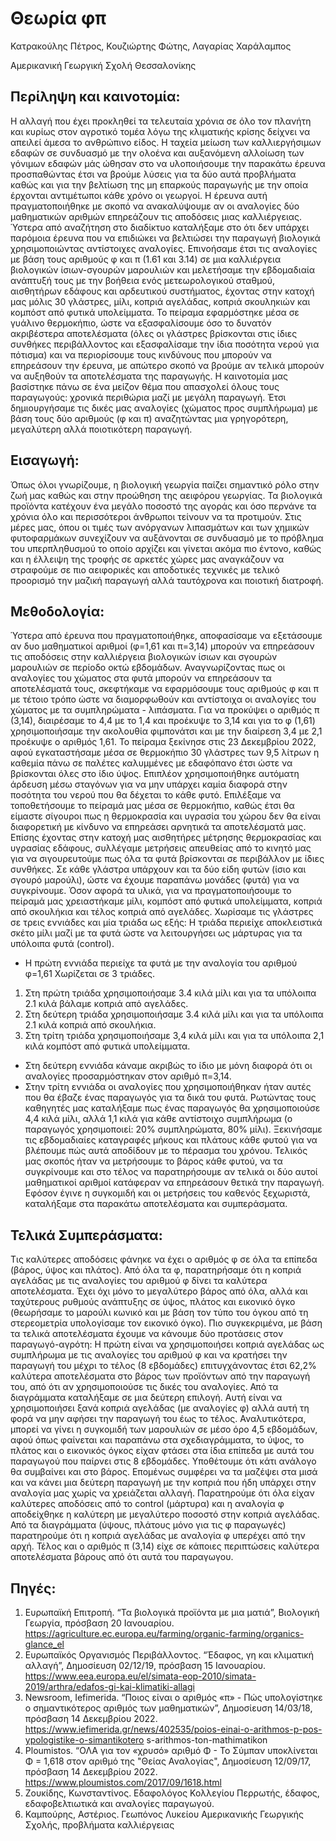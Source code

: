 # Θεωρία φπ
Κατρακούλης Πέτρος, Κουζιώρτης Φώτης, Λαγαρίας Χαράλαμπος

Αμερικανική Γεωργική Σχολή Θεσσαλονίκης

## Περίληψη και καινοτομία:

Η αλλαγή που έχει προκληθεί τα τελευταία χρόνια σε όλο τον πλανήτη και κυρίως στον
αγροτικό τομέα λόγω της κλιματικής κρίσης δείχνει να απειλεί άμεσα το ανθρώπινο είδος. Η
ταχεία μείωση των καλλιεργήσιμων εδαφών σε συνδυασμό με την ολοένα και αυξανόμενη
αλλοίωση των γόνιμων εδαφών μάς ώθησαν στο να υλοποιήσουμε την παρακάτω έρευνα
προσπαθώντας έτσι να βρούμε λύσεις για τα δύο αυτά προβλήματα καθώς και για την
βελτίωση της μη επαρκούς παραγωγής με την οποία έρχονται αντιμέτωποι κάθε χρόνο οι
γεωργοί. Η έρευνα αυτή πραγματοποιήθηκε με σκοπό να ανακαλύψουμε αν οι αναλογίες δύο
μαθηματικών αριθμών επηρεάζουν τις αποδόσεις μιας καλλιέργειας. Ύστερα από αναζήτηση
στο διαδίκτυο καταλήξαμε στο ότι δεν υπάρχει παρόμοια έρευνα που να επιδιώκει να
βελτιώσει την παραγωγή βιολογικά χρησιμοποιώντας αντίστοιχες αναλογίες. Επινοήσαμε έτσι
τις αναλογίες με βάση τους αριθμούς φ και π (1.61 και 3.14) σε μια καλλιέργεια βιολογικών
ίσιων-σγουρών μαρουλιών και μελετήσαμε την εβδομαδιαία ανάπτυξή τους με την βοήθεια
ενός μετεωρολογικού σταθμού, αισθητήρων εδάφους και αρδευτικού συστήματος, έχοντας
στην κατοχή μας μόλις 30 γλάστρες, μίλι, κοπριά αγελάδας, κοπριά σκουληκιών και κομπόστ
από φυτικά υπολείμματα. Το πείραμα εφαρμόστηκε μέσα σε γυάλινο θερμοκήπιο, ώστε να
εξασφαλίσουμε όσο το δυνατόν ακριβέστερα αποτελέσματα (όλες οι γλάστρες βρίσκονται στις
ίδιες συνθήκες περιβάλλοντος και εξασφαλίσαμε την ίδια ποσότητα νερού για πότισμα) και να
περιορίσουμε τους κινδύνους που μπορούν να επηρεάσουν την έρευνα, με απώτερο σκοπό
να βρούμε αν τελικά μπορούν να αυξηθούν τα αποτελέσματα της παραγωγής. Η καινοτομία
μας βασίστηκε πάνω σε ένα μείζον θέμα που απασχολεί όλους τους παραγωγούς: χρονικά
περιθώρια μαζί με μεγάλη παραγωγή. Έτσι δημιουργήσαμε τις δικές μας αναλογίες (χώματος
προς συμπλήρωμα) με βάση τους δύο αριθμούς (φ και π) αναζητώντας μια γρηγορότερη,
μεγαλύτερη αλλά ποιοτικότερη παραγωγή.


## Εισαγωγή:

Όπως όλοι γνωρίζουμε, η βιολογική γεωργία παίζει σημαντικό ρόλο στην ζωή μας καθώς και
στην προώθηση της αειφόρου γεωργίας. Τα βιολογικά προϊόντα κατέχουν ένα μεγάλο
ποσοστό της αγοράς και όσο περνάνε τα χρόνια όλο και περισσότεροι άνθρωποι τείνουν να τα
προτιμούν. Στις μέρες μας, όπου οι τιμές των ανόργανων λιπασμάτων και των χημικών
φυτοφαρμάκων συνεχίζουν να αυξάνονται σε συνδυασμό με το πρόβλημα του
υπερπληθυσμού το οποίο αρχίζει και γίνεται ακόμα πιο έντονο, καθώς και η έλλειψη της
τροφής σε αρκετές χώρες μας αναγκάζουν να στραφούμε σε πιο αειφορικές και αποδοτικές
τεχνικές με τελικό προορισμό την μαζική παραγωγή αλλά ταυτόχρονα και ποιοτική διατροφή.


## Μεθοδολογία:

Ύστερα από έρευνα που πραγματοποιήθηκε, αποφασίσαμε να εξετάσουμε αν δυο
μαθηματικοί αριθμοί (φ=1,61 και π=3,14) μπορούν να επηρεάσουν τις αποδόσεις στην
καλλιέργεια βιολογικών ίσιων και σγουρών μαρουλιών σε περίοδο οκτώ εβδομάδων.
Αναγνωρίζοντας πως οι αναλογίες του χώματος στα φυτά μπορούν να επηρεάσουν τα
αποτελέσματά τους, σκεφτήκαμε να εφαρμόσουμε τους αριθμούς φ και π με τέτοιο τρόπο ώστε
να διαμορφωθούν και αντίστοιχα οι αναλογίες του χώματος με τα συμπληρώματα - λιπάσματα.
Για να προκύψει ο αριθμός π (3,14), διαιρέσαμε το 4,4 με το 1,4 και προέκυψε το 3,14 και για το
φ (1,61) χρησιμοποιήσαμε την ακολουθία φιμπονάτσι και με την διαίρεση 3,4 με 2,1 προέκυψε
ο αριθμός 1,61. Το πείραμα ξεκίνησε στις 23 Δεκεμβρίου 2022, αφού εγκαταστήσαμε μέσα σε
θερμοκήπιο 30 γλάστρες των 9,5 λίτρων η καθεμία πάνω σε παλέτες καλυμμένες με
εδαφόπανο έτσι ώστε να βρίσκονται όλες στο ίδιο ύψος. Επιπλέον χρησιμοποιήθηκε αυτόματη
άρδευση μέσω σταγόνων για να μην υπάρχει καμία διαφορά στην ποσότητα του νερού που θα
δέχεται το κάθε φυτό. Επιλέξαμε να τοποθετήσουμε το πείραμά μας μέσα σε θερμοκήπιο,
καθώς έτσι θα είμαστε σίγουροι πως η θερμοκρασία και υγρασία του χώρου δεν θα είναι
διαφορετική με κίνδυνο να επηρεάσει αρνητικά τα αποτελέσματά μας. Επίσης έχοντας στην
κατοχή μας αισθητήρες μέτρησης θερμοκρασίας και υγρασίας εδάφους, συλλέγαμε μετρήσεις
απευθείας από το κινητό μας για να σιγουρευτούμε πως όλα τα φυτά βρίσκονται σε
περιβάλλον με ίδιες συνθήκες. Σε κάθε γλάστρα υπάρχουν και τα δύο είδη φυτών (ίσιο και
σγουρό μαρούλι), ώστε να έχουμε παραπάνω μονάδες (φυτά) για να συγκρίνουμε. Όσον
αφορά τα υλικά, για να πραγματοποιήσουμε το πείραμά μας χρειαστήκαμε μίλι, κομπόστ από
φυτικά υπολείμματα, κοπριά από σκουλήκια και τέλος κοπριά από αγελάδες. Χωρίσαμε τις
γλάστρες σε τρεις εννιάδες και μία τριάδα ως εξής:
Η τριάδα περιείχε αποκλειστικά σκέτο μίλι μαζί με τα φυτά ώστε να λειτουργήσει ως μάρτυρας
για τα υπόλοιπα φυτά (control).
- Η πρώτη εννιάδα περιείχε τα φυτά με την αναλογία του αριθμού φ=1,61
Χωρίζεται σε 3 τριάδες.
1) Στη πρώτη τριάδα χρησιμοποιήσαμε 3.4 κιλά μίλι και για τα υπόλοιπα 2.1 κιλά βάλαμε
κοπριά από αγελάδες.
2) Στη δεύτερη τριάδα χρησιμοποιήσαμε 3.4 κιλά μίλι και για τα υπόλοιπα 2.1 κιλά κοπριά
από σκουλήκια.
3) Στη τρίτη τριάδα χρησιμοποιήσαμε 3,4 κιλά μίλι και για τα υπόλοιπα 2,1 κιλά κομπόστ
από φυτικά υπολείμματα.
-  Στη δεύτερη εννιάδα κάναμε ακριβώς το ίδιο με μόνη διαφορά ότι οι αναλογίες
προσαρμόστηκαν στον αριθμό π=3,14.
-  Στην τρίτη εννιάδα οι αναλογίες που χρησιμοποιήθηκαν ήταν αυτές που θα έβαζε ένας
παραγωγός για τα δικά του φυτά. Ρωτώντας τους καθηγητές μας καταλήξαμε πως ένας
παραγωγός θα χρησιμοποιούσε 4,4 κιλά μίλι, αλλά 1,1 κιλά για κάθε αντίστοιχο
συμπλήρωμα (ο παραγωγός χρησιμοποιεί: 20% συμπληρώματα, 80% μίλι).
Ξεκινήσαμε τις εβδομαδιαίες καταγραφές μήκους και πλάτους κάθε φυτού για να βλέπουμε
πώς αυτά αποδίδουν με το πέρασμα του χρόνου. Τελικός μας σκοπός ήταν να μετρήσουμε το
βάρος κάθε φυτού, να τα συγκρίνουμε και στο τέλος να παρατηρήσουμε αν τελικά οι δύο αυτοί
μαθηματικοί αριθμοί κατάφεραν να επηρεάσουν θετικά την παραγωγή. Εφόσον έγινε η
συγκομιδή και οι μετρήσεις του καθενός ξεχωριστά, καταλήξαμε στα παρακάτω αποτελέσματα
και συμπεράσματα.


## Τελικά Συμπεράσματα:

Τις καλύτερες αποδόσεις φάνηκε να έχει ο αριθμός φ σε όλα τα επίπεδα (βάρος, ύψος και
πλάτος). Από όλα τα φ, παρατηρήσαμε ότι η κοπριά αγελάδας με τις αναλογίες του αριθμού φ
δίνει τα καλύτερα αποτελέσματα. Έχει όχι μόνο το μεγαλύτερο βάρος από όλα, αλλά και
ταχύτερους ρυθμούς ανάπτυξης σε ύψος, πλάτος και εικονικό όγκο (θεωρήσαμε το μαρούλι
κωνικό και με βάση τον τύπο του όγκου από τη στερεομετρία υπολογίσαμε τον εικονικό όγκο).
Πιο συγκεκριμένα, με βάση τα τελικά αποτελέσματα έχουμε να κάνουμε δύο προτάσεις στον
παραγωγό-αγρότη:
Η πρώτη είναι να χρησιμοποιήσει κοπριά αγελάδας ως συμπλήρωμα με τις αναλογίες του
αριθμού φ και να κρατήσει την παραγωγή του μέχρι το τέλος (8 εβδομάδες) επιτυγχάνοντας
έτσι 62,2% καλύτερα αποτελέσματα στο βάρος των προϊόντων από την παραγωγή του, από ότι
αν χρησιμοποιούσε τις δικές του αναλογίες.
Από τα διαγράμματα καταλήξαμε σε μια δεύτερη επιλογή. Αυτή είναι να χρησιμοποιήσει ξανά
κοπριά αγελάδας (με αναλογίες φ) αλλά αυτή τη φορά να μην αφήσει την παραγωγή του έως
το τέλος. Αναλυτικότερα, μπορεί να γίνει η συγκομιδή των μαρουλιών σε μέσο όρο 4,5
εβδομάδων, αφού όπως φαίνεται και παραπάνω στα σχεδιαγράμματα, το ύψος, το πλάτος και
ο εικονικός όγκος είχαν φτάσει στα ίδια επίπεδα με αυτά του παραγωγού που παίρνει στις 8
εβδομάδες. Υποθέτουμε ότι κάτι ανάλογο θα συμβαίνει και στο βάρος. Επομένως συμφέρει να
τα μαζέψει στα μισά και να κάνει μια δεύτερη παραγωγή με την κοπριά που ήδη υπάρχει στην
αναλογία μας χωρίς να χρειάζεται αλλαγή.
Παρατηρούμε ότι όλα είχαν καλύτερες αποδόσεις από το control (μάρτυρα) και η αναλογία φ
αποδείχθηκε η καλύτερη με μεγαλύτερο ποσοστό στην κοπριά αγελάδας.
Από τα διαγράμματα (ύψους, πλάτους μόνο για τις φ παραγωγές) παρατηρούμε ότι η κοπριά
αγελάδας με αναλογία φ υπερέχει από την αρχή.
Τέλος και ο αριθμός π (3,14) είχε σε κάποιες περιπτώσεις καλύτερα αποτελέσματα βάρους από
ότι αυτά του παραγωγου.

## Πηγές:

1. Ευρωπαϊκή Επιτροπή. “Τα βιολογικά προϊόντα με μια ματιά”, Βιολογική Γεωργία, πρόσβαση
20 Ιανουαρίου.
https://agriculture.ec.europa.eu/farming/organic-farming/organics-glance_el
2. Ευρωπαϊκός Οργανισμός Περιβάλλοντος. “Έδαφος, γη και κλιματική αλλαγή”, Δημοσίευση
02/12/19, πρόσβαση 15 Ιανουαρίου.
https://www.eea.europa.eu/el/simata-eop-2010/simata-2019/arthra/edafos-gi-kai-klimatiki-allagi
3. Newsroom, Iefimerida. “Ποιος είναι ο αριθμός «π» - Πώς υπολογίστηκε ο σημαντικότερος
αριθμός των μαθηματικών”, Δημοσίευση 14/03/18, πρόσβαση 14 Δεκεμβρίου 2022.
https://www.iefimerida.gr/news/402535/poios-einai-o-arithmos-p-pos-ypologistike-o-simantikotero
s-arithmos-ton-mathimatikon
4. Ploumistos. “ΟΛΑ για τον «χρυσό» αριθμό Φ - Το Σύμπαν υποκλίνεται Φ = 1,618 στον αριθμό
της "Θείας Αναλογίας", Δημοσίευση 12/09/17, πρόσβαση 14 Δεκεμβρίου 2022.
https://www.ploumistos.com/2017/09/1618.html
5. Ζουκίδης, Κωνσταντίνος. Εδαφολόγος Κολλεγίου Περρωτής, έδαφος, εδαφοβελτιωτικά και
αναλογίες παραγωγού.
6. Καμπούρης, Αστέριος. Γεωπόνος Λυκείου Αμερικανικής Γεωργικής Σχολής, προβλήματα
καλλιέργειας

